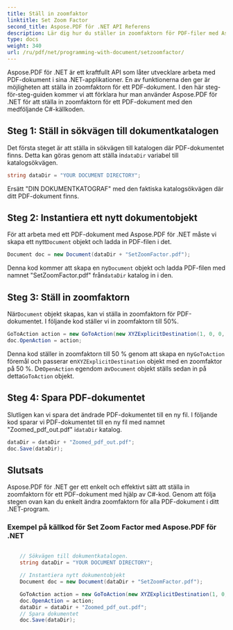 ```yaml
---
title: Ställ in zoomfaktor
linktitle: Set Zoom Factor
second_title: Aspose.PDF för .NET API Referens
description: Lär dig hur du ställer in zoomfaktorn för PDF-filer med Aspose.PDF för .NET med vår steg-för-steg-guide.
type: docs
weight: 340
url: /ru/pdf/net/programming-with-document/setzoomfactor/
---
```

Aspose.PDF för .NET är ett kraftfullt API som låter utvecklare arbeta med PDF-dokument i sina .NET-applikationer. En av funktionerna den ger är möjligheten att ställa in zoomfaktorn för ett PDF-dokument. I den här steg-för-steg-guiden kommer vi att förklara hur man använder Aspose.PDF för .NET för att ställa in zoomfaktorn för ett PDF-dokument med den medföljande C#-källkoden.

## Steg 1: Ställ in sökvägen till dokumentkatalogen

 Det första steget är att ställa in sökvägen till katalogen där PDF-dokumentet finns. Detta kan göras genom att ställa in`dataDir` variabel till katalogsökvägen. 

```csharp
string dataDir = "YOUR DOCUMENT DIRECTORY";
```

Ersätt "DIN DOKUMENTKATOGRAF" med den faktiska katalogsökvägen där ditt PDF-dokument finns.

## Steg 2: Instantiera ett nytt dokumentobjekt

För att arbeta med ett PDF-dokument med Aspose.PDF för .NET måste vi skapa ett nytt`Document` objekt och ladda in PDF-filen i det. 

```csharp
Document doc = new Document(dataDir + "SetZoomFactor.pdf");
```

 Denna kod kommer att skapa en ny`Document` objekt och ladda PDF-filen med namnet "SetZoomFactor.pdf" från`dataDir` katalog in i den.

## Steg 3: Ställ in zoomfaktorn

 När`Document` objekt skapas, kan vi ställa in zoomfaktorn för PDF-dokumentet. I följande kod ställer vi in zoomfaktorn till 50%.

```csharp
GoToAction action = new GoToAction(new XYZExplicitDestination(1, 0, 0, .5));
doc.OpenAction = action;
```

 Denna kod ställer in zoomfaktorn till 50 % genom att skapa en ny`GoToAction` föremål och passerar en`XYZExplicitDestination` objekt med en zoomfaktor på 50 %. De`OpenAction` egendom av`Document` objekt ställs sedan in på detta`GoToAction` objekt.

## Steg 4: Spara PDF-dokumentet

 Slutligen kan vi spara det ändrade PDF-dokumentet till en ny fil. I följande kod sparar vi PDF-dokumentet till en ny fil med namnet "Zoomed_pdf_out.pdf" i`dataDir` katalog.

```csharp
dataDir = dataDir + "Zoomed_pdf_out.pdf";
doc.Save(dataDir);
```

## Slutsats

Aspose.PDF för .NET ger ett enkelt och effektivt sätt att ställa in zoomfaktorn för ett PDF-dokument med hjälp av C#-kod. Genom att följa stegen ovan kan du enkelt ändra zoomfaktorn för alla PDF-dokument i ditt .NET-program.

### Exempel på källkod för Set Zoom Factor med Aspose.PDF för .NET

```csharp

	// Sökvägen till dokumentkatalogen.
	string dataDir = "YOUR DOCUMENT DIRECTORY";

	// Instantiera nytt dokumentobjekt
	Document doc = new Document(dataDir + "SetZoomFactor.pdf");

	GoToAction action = new GoToAction(new XYZExplicitDestination(1, 0, 0, .5));
	doc.OpenAction = action;
	dataDir = dataDir + "Zoomed_pdf_out.pdf";
	// Spara dokumentet
	doc.Save(dataDir);

```
